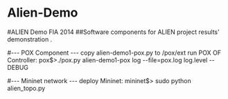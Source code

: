 Alien-Demo
==========
#ALIEN Demo FIA 2014 
##Software components for ALIEN project results' demonstration .

#--- POX Component ---
copy alien-demo1-pox.py to /pox/ext
run POX OF Controller: 
pox$>./pox.py alien-demo1-pox log --file=pox.log log.level --DEBUG

#--- Mininet network ---
deploy Mininet: 
mininet$> sudo python alien_topo.py
